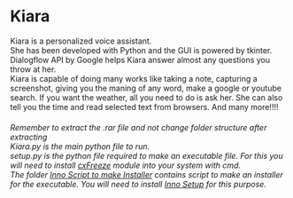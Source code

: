 # Kiara
Kiara is a personalized voice assistant.<br>She has been developed with Python and the GUI is powered by tkinter.<br>Dialogflow  API by Google helps Kiara answer almost any questions you throw at her.<br>Kiara is capable of doing many works like taking a note, capturing a screenshot, giving you the maning of any word, make a google or youtube search. If you want the weather, all you need to do is ask her. She can also tell you the time and read selected text from browsers. And many more!!!!

<h6> Remember to extract the .rar file and not change folder structure after extracting<br> Kiara.py is the main python file to run.<br>setup.py is the python file required to make an executable file. For this you will need to install <u>cxFreeze</u> module into your system with cmd.<br>The folder <u>Inno Script to make Installer</u> contains script to make an installer for the executable. You will need to install <u>Inno Setup</u> for this purpose.</h6>

